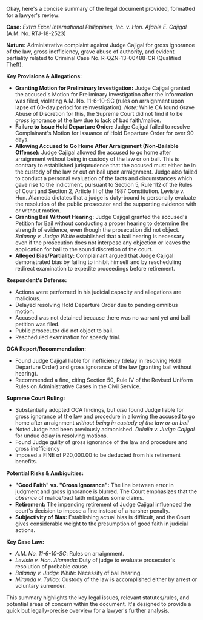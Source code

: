 Okay, here's a concise summary of the legal document provided, formatted for a lawyer's review:

**Case:** *Extra Excel International Philippines, Inc. v. Hon. Afable E. Cajigal* (A.M. No. RTJ-18-2523)

**Nature:** Administrative complaint against Judge Cajigal for gross ignorance of the law, gross inefficiency, grave abuse of authority, and evident partiality related to Criminal Case No. R-QZN-13-00488-CR (Qualified Theft).

**Key Provisions & Allegations:**

*   **Granting Motion for Preliminary Investigation:** Judge Cajigal granted the accused's Motion for Preliminary Investigation after the Information was filed, violating A.M. No. 11-6-10-SC (rules on arraignment upon lapse of 60-day period for reinvestigation).  *Note:* While CA found Grave Abuse of Discretion for this, the Supreme Court did not find it to be *gross* ignorance of the law due to lack of bad faith/malice.
*   **Failure to Issue Hold Departure Order:**  Judge Cajigal failed to resolve Complainant's Motion for Issuance of Hold Departure Order for over 90 days.
*   **Allowing Accused to Go Home After Arraignment (Non-Bailable Offense):**  Judge Cajigal allowed the accused to go home after arraignment without being in custody of the law or on bail. This is contrary to established jurisprudence that the accused must either be in the custody of the law or out on bail upon arraignment. Judge also failed to conduct a personal evaluation of the facts and circumstances which gave rise to the indictment, pursuant to Section 5, Rule 112 of the Rules of Court and Section 2, Article III of the 1987 Constitution. Leviste v. Hon. Alameda dictates that a judge is duty-bound to personally evaluate the resolution of the public prosecutor and the supporting evidence with or without motion.
*   **Granting Bail Without Hearing:**  Judge Cajigal granted the accused's Petition for Bail without conducting a proper hearing to determine the strength of evidence, even though the prosecution did not object. *Balanay v. Judge White* established that a bail hearing is necessary even if the prosecution does not interpose any objection or leaves the application for bail to the sound discretion of the court.
*   **Alleged Bias/Partiality:** Complainant argued that Judge Cajigal demonstrated bias by failing to inhibit himself and by rescheduling redirect examination to expedite proceedings before retirement.

**Respondent's Defense:**

*   Actions were performed in his judicial capacity and allegations are malicious.
*   Delayed resolving Hold Departure Order due to pending omnibus motion.
*   Accused was not detained because there was no warrant yet and bail petition was filed.
*   Public prosecutor did not object to bail.
*   Rescheduled examination for speedy trial.

**OCA Report/Recommendation:**

*   Found Judge Cajigal liable for inefficiency (delay in resolving Hold Departure Order) and gross ignorance of the law (granting bail without hearing).
*   Recommended a fine, citing Section 50, Rule IV of the Revised Uniform Rules on Administrative Cases in the Civil Service.

**Supreme Court Ruling:**

*   Substantially adopted OCA findings, but *also* found Judge liable for gross ignorance of the law and procedure in allowing the accused to go home after arraignment *without being in custody of the law or on bail*
*   Noted Judge had been previously admonished. *Dulalia v. Judge Cajigal* for undue delay in resolving motions.
*   Found Judge guilty of gross ignorance of the law and procedure and gross inefficiency
*   Imposed a FINE of P20,000.00 to be deducted from his retirement benefits.

**Potential Risks & Ambiguities:**

*   **"Good Faith" vs. "Gross Ignorance":** The line between error in judgment and gross ignorance is blurred. The Court emphasizes that the *absence* of malice/bad faith mitigates some claims.
*   **Retirement:** The impending retirement of Judge Cajigal influenced the court's decision to impose a fine instead of a harsher penalty.
*   **Subjectivity of Bias:**  Establishing actual bias is difficult, and the Court gives considerable weight to the presumption of good faith in judicial actions.

**Key Case Law:**

*   *A.M. No. 11-6-10-SC*: Rules on arraignment.
*   *Leviste v. Hon. Alameda*: Duty of judge to evaluate prosecutor's resolution of probable cause.
*   *Balanay v. Judge White*: Necessity of bail hearing.
* *Miranda v. Tuliao*: Custody of the law is accomplished either by arrest or voluntary surrender.

This summary highlights the key legal issues, relevant statutes/rules, and potential areas of concern within the document. It's designed to provide a quick but legally-precise overview for a lawyer's further analysis.
